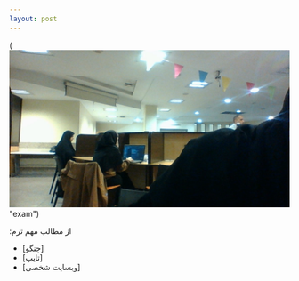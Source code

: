 ```yaml
---
layout: post
---
```


(![hi](../assets/img/WIN_20240110_12_14_58_Pro.jpg) "exam")

:از مطالب مهم ترم
* [جنگو]
* [تایپ]
* [وبسایت شخصی]
